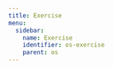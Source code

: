 ```yaml
---
title: Exercise
menu:
  sidebar:
    name: Exercise
    identifier: os-exercise
    parent: os
---
```

